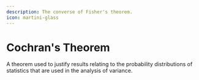 ```yaml
---
description: The converse of Fisher's theorem.
icon: martini-glass
---
```


# Cochran's Theorem

A theorem used to justify results relating to the probability distributions of statistics that are used in the analysis of variance.
